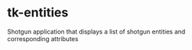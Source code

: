 # tk-entities

Shotgun application that displays a list of shotgun entities and
corresponding attributes